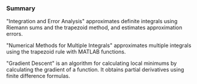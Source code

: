 ### Summary
"Integration and Error Analysis" approximates definite integrals using Riemann sums and the trapezoid method, and estimates approximation errors.

"Numerical Methods for Multiple Integrals" approximates multiple integrals using the trapezoid rule with MATLAB functions.

"Gradient Descent" is an algorithm for calculating local minimums by calculating the gradient of a function. It obtains partial derivatives using finite difference formulas.
